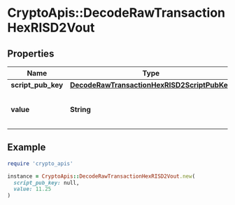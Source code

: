# CryptoApis::DecodeRawTransactionHexRISD2Vout

## Properties

| Name | Type | Description | Notes |
| ---- | ---- | ----------- | ----- |
| **script_pub_key** | [**DecodeRawTransactionHexRISD2ScriptPubKey**](DecodeRawTransactionHexRISD2ScriptPubKey.md) |  |  |
| **value** | **String** | Represents the sent/received amount. | [optional] |

## Example

```ruby
require 'crypto_apis'

instance = CryptoApis::DecodeRawTransactionHexRISD2Vout.new(
  script_pub_key: null,
  value: 11.25
)
```

